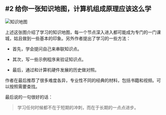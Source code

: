 ## #2 给你一张知识地图，计算机组成原理应该这么学


![知识地图](https://blog-1258030304.cos.ap-guangzhou.myqcloud.com/ld6bcdcefd971f2173e96903542cc8e87.jpg
)

上述这张图介绍了学习的知识地图，每一个节点深入进入都可能成为专门的一门课城，姑且做到一些基本的印象。另外作者提出了学习的一些方法：

- 首先，学会提问自己来串联知识点。

- 其次，写一些示例程序来验证知识点。

- 最后，通过和计算机硬件发展的历史做对照。

作者在最后推荐了很多难度各异，专业性不同的经典的材料，包括书籍和视频。可以按照需要查找。

最后说的一句很好的话：

> 学习任何时候都不在于短期的冲刺，而在于长期的一点点进步。
